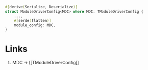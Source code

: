 ```rust
#[derive(Serialize, Deserialize)]
struct ModuleDriverConfig<MDC> where MDC: TModuleDriverConfig {
	...,
	#[serde(flatten)]
	module_config: MDC,
}
```
# Links
1. MDC -> [[TModuleDriverConfig]]